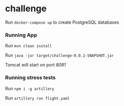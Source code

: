# challenge

Run `docker-compose up` to create PostgreSQL databases


### Running App

Run `mvn clean install`

Run `java -jar target/challenge-0.0.1-SNAPSHOT.jar`

Tomcat will start on port *8081*


### Running stress tests

Run `npm i -g artillery`

Run `artillery run flight.yaml`

